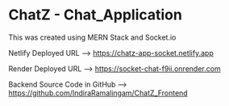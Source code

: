 # ChatZ - Chat_Application

This was created using MERN Stack and Socket.io

Netlify Deployed URL --> https://chatz-app-socket.netlify.app

Render Deployed URL --> https://socket-chat-f9ii.onrender.com

Backend Source Code in GitHub --> https://github.com/IndiraRamalingam/ChatZ_Frontend
